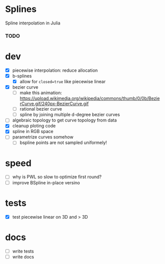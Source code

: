 # Splines
Spline interpolation in Julia


### TODO
# dev
- [x] piecewise interpolation: reduce allocation
- [x] b-splines
  - [x] allow for `closed=true` like piecewise linear
- [x] bezier curve
  - [ ] make this animation: https://upload.wikimedia.org/wikipedia/commons/thumb/0/0b/BezierCurve.gif/240px-BezierCurve.gif
  - [ ] rational bezier curve
  - [ ] spline by joining multiple d-degree bezier curves
- [ ] algebraic topology to get curve topology from data
- [x] cleanup ploting code
- [x] spline in RGB space
- [ ] parametrize curves somehow
  - [ ] bspline points are not sampled uniformely!

# speed
- [ ] why is PWL so slow to optimize first round?
- [ ] improve BSpline in-place versino

# tests
- [x] test piecewise linear on 3D and > 3D 

# docs
- [ ] write tests
- [ ] write docs